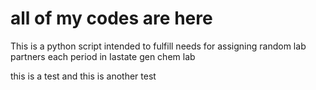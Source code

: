 # all of my codes are here
This is a python script intended to fulfill needs for assigning random lab partners each period in Iastate gen chem lab

this is a test
and this is another test
